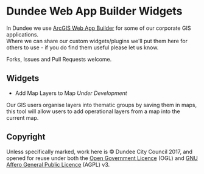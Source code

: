 # Dundee Web App Builder Widgets
In Dundee we use [ArcGIS Web App Builder](https://developers.arcgis.com/web-appbuilder/) for some of our corporate GIS applications.  
Where we can share our custom widgets/plugins we'll put them here for others to use - if you do find them useful please let us know. 

Forks, Issues and Pull Requests welcome. 

## Widgets

* Add Map Layers to Map _Under Development_

Our GIS users organise layers into thematic groups by saving them in maps, this tool will allow users to add operational layers from a map into the current map. 

## Copyright
Unless specifically marked, work here is © Dundee City Council 2017, and opened for reuse under both the [Open Government Licence](http://www.nationalarchives.gov.uk/doc/open-government-licence/version/3/) (OGL) and [GNU Affero General Public Licence](http://www.gnu.org/licenses/agpl-3.0.html) (AGPL) v3.  




